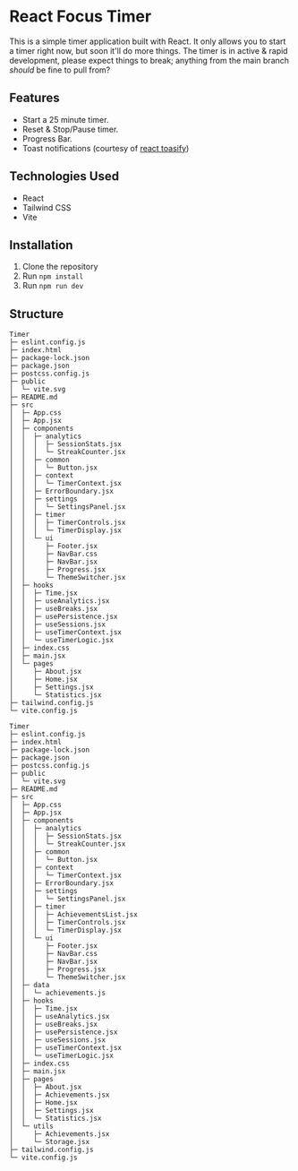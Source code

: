 # React Focus Timer
This is a simple timer application built with React. It only allows you to start a timer right now, but soon it'll do more things. The timer is in active & rapid development, please expect things to break; anything from the main branch *should* be fine to pull from?

## Features
- Start a 25 minute timer.
- Reset & Stop/Pause timer.
- Progress Bar.
- Toast notifications (courtesy of [react toasify](https://www.npmjs.com/package/react-toastify))

## Technologies Used
- React
- Tailwind CSS
- Vite

## Installation
1. Clone the repository
2. Run `npm install`
3. Run `npm run dev`

## Structure
```
Timer
├─ eslint.config.js
├─ index.html
├─ package-lock.json
├─ package.json
├─ postcss.config.js
├─ public
│  └─ vite.svg
├─ README.md
├─ src
│  ├─ App.css
│  ├─ App.jsx
│  ├─ components
│  │  ├─ analytics
│  │  │  ├─ SessionStats.jsx
│  │  │  └─ StreakCounter.jsx
│  │  ├─ common
│  │  │  └─ Button.jsx
│  │  ├─ context
│  │  │  └─ TimerContext.jsx
│  │  ├─ ErrorBoundary.jsx
│  │  ├─ settings
│  │  │  └─ SettingsPanel.jsx
│  │  ├─ timer
│  │  │  ├─ TimerControls.jsx
│  │  │  └─ TimerDisplay.jsx
│  │  └─ ui
│  │     ├─ Footer.jsx
│  │     ├─ NavBar.css
│  │     ├─ NavBar.jsx
│  │     ├─ Progress.jsx
│  │     └─ ThemeSwitcher.jsx
│  ├─ hooks
│  │  ├─ Time.jsx
│  │  ├─ useAnalytics.jsx
│  │  ├─ useBreaks.jsx
│  │  ├─ usePersistence.jsx
│  │  ├─ useSessions.jsx
│  │  ├─ useTimerContext.jsx
│  │  └─ useTimerLogic.jsx
│  ├─ index.css
│  ├─ main.jsx
│  └─ pages
│     ├─ About.jsx
│     ├─ Home.jsx
│     ├─ Settings.jsx
│     └─ Statistics.jsx
├─ tailwind.config.js
└─ vite.config.js

```
```
Timer
├─ eslint.config.js
├─ index.html
├─ package-lock.json
├─ package.json
├─ postcss.config.js
├─ public
│  └─ vite.svg
├─ README.md
├─ src
│  ├─ App.css
│  ├─ App.jsx
│  ├─ components
│  │  ├─ analytics
│  │  │  ├─ SessionStats.jsx
│  │  │  └─ StreakCounter.jsx
│  │  ├─ common
│  │  │  └─ Button.jsx
│  │  ├─ context
│  │  │  └─ TimerContext.jsx
│  │  ├─ ErrorBoundary.jsx
│  │  ├─ settings
│  │  │  └─ SettingsPanel.jsx
│  │  ├─ timer
│  │  │  ├─ AchievementsList.jsx
│  │  │  ├─ TimerControls.jsx
│  │  │  └─ TimerDisplay.jsx
│  │  └─ ui
│  │     ├─ Footer.jsx
│  │     ├─ NavBar.css
│  │     ├─ NavBar.jsx
│  │     ├─ Progress.jsx
│  │     └─ ThemeSwitcher.jsx
│  ├─ data
│  │  └─ achievements.js
│  ├─ hooks
│  │  ├─ Time.jsx
│  │  ├─ useAnalytics.jsx
│  │  ├─ useBreaks.jsx
│  │  ├─ usePersistence.jsx
│  │  ├─ useSessions.jsx
│  │  ├─ useTimerContext.jsx
│  │  └─ useTimerLogic.jsx
│  ├─ index.css
│  ├─ main.jsx
│  ├─ pages
│  │  ├─ About.jsx
│  │  ├─ Achievements.jsx
│  │  ├─ Home.jsx
│  │  ├─ Settings.jsx
│  │  └─ Statistics.jsx
│  └─ utils
│     ├─ Achievements.jsx
│     └─ Storage.jsx
├─ tailwind.config.js
└─ vite.config.js

```